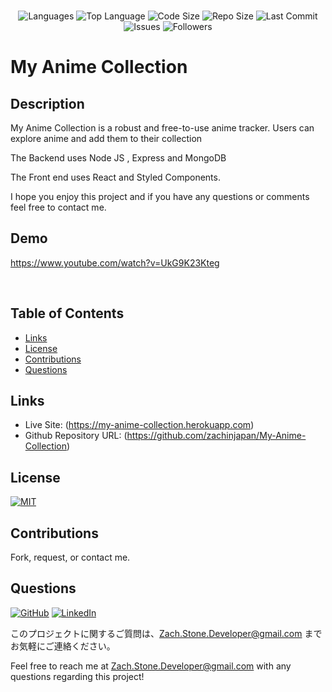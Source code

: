 </br>
<p align="center">
 <img src="https://img.shields.io/github/languages/count/zachinjapan/My-Anime-Collection?style=plastic" alt="Languages" />
 <img src="https://img.shields.io/github/languages/top/zachinjapan/My-Anime-Collection?style=plastic&labelColor=yellow" alt="Top Language" />
 <img src="https://img.shields.io/github/languages/code-size/zachinjapan/My-Anime-Collection?style=plastic" alt="Code Size" />
 <img src="https://img.shields.io/github/repo-size/zachinjapan/My-Anime-Collection?style=plastic" alt="Repo Size" /> 
 <img src="https://img.shields.io/github/last-commit/zachinjapan/My-Anime-Collection?style=plastic" alt="Last Commit" /> 
 <img src="https://img.shields.io/github/issues/zachinjapan/My-Anime-Collection?style=plastic" alt="Issues" /> 
 <img src="https://img.shields.io/github/followers/zachinjapan?style=social" alt="Followers" /> 
</p>

# My Anime Collection

## Description

My Anime Collection is a robust and free-to-use anime tracker. Users can explore anime and add them to their collection

The Backend uses Node JS , Express and MongoDB

The Front end uses React and Styled Components.

I hope you enjoy this project and if you have any questions or comments feel free to contact me.

## Demo

https://www.youtube.com/watch?v=UkG9K23Kteg

</br>

## Table of Contents

- [Links](#links)
- [License](#license)
- [Contributions](#contributions)
- [Questions](#questions)

## Links

- Live Site: (https://my-anime-collection.herokuapp.com)
- Github Repository URL: (https://github.com/zachinjapan/My-Anime-Collection)

## License

[![MIT](https://img.shields.io/badge/license-MIT-green?style=plastic)](https://github.com/git/git-scm.com/blob/main/MIT-LICENSE.txt)

## Contributions

Fork, request, or contact me.

## Questions

[![GitHub](https://img.shields.io/badge/My%20GitHub-Click%20Me!-blueviolet?style=plastic&logo=GitHub)](https://github.com/zachinjapan)
[![LinkedIn](https://img.shields.io/badge/My%20LinkedIn-Click%20Me!-grey?style=plastic&logo=LinkedIn&labelColor=blue)](https://www.linkedin.com/in/zach-stone-45b649211/)

このプロジェクトに関するご質問は、Zach.Stone.Developer@gmail.com までお気軽にご連絡ください。

Feel free to reach me at Zach.Stone.Developer@gmail.com with any questions regarding this project!
